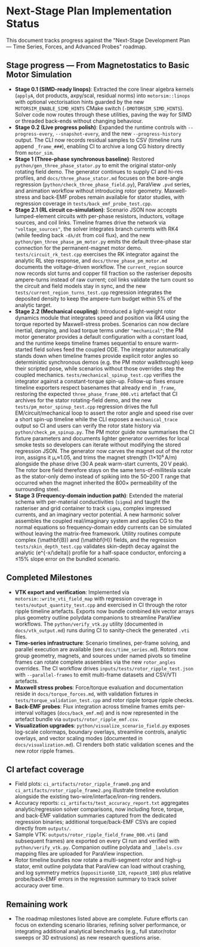 # Next-Stage Plan Implementation Status

This document tracks progress against the "Next-Stage Development Plan — Time Series, Forces, and Advanced Probes" roadmap.

## Stage progress — From Magnetostatics to Basic Motor Simulation

- **Stage 0.1 (SIMD-ready linops)**: Extracted the core linear algebra kernels
  (`applyA`, dot products, axpy/scal, residual norms) into `motorsim::linops`
  with optional vectorisation hints guarded by the new
  `MOTORSIM_ENABLE_SIMD_HINTS` CMake switch (`-DMOTORSIM_SIMD_HINTS`). Solver
  code now routes through these utilities, paving the way for SIMD or threaded
  back-ends without changing behaviour.
- **Stage 0.2 (Live progress polish)**: Expanded the runtime controls with
  `--progress-every`, `--snapshot-every`, and the new `--progress-history`
  output. The CLI now records residual samples to CSV (timeline runs append
  `_frame_###`), enabling CI to archive a long CG history directly from
  `motor_sim`.
- **Stage 1 (Three-phase synchronous baseline)**: Restored
  `python/gen_three_phase_stator.py` to emit the original stator-only rotating
  field demo. The generator continues to supply CI and hi-res profiles, and
  `docs/three_phase_stator.md` focuses on the bore-angle regression
  (`python/check_three_phase_field.py`), ParaView `.pvd` series, and animation
  workflow without introducing rotor geometry. Maxwell-stress and back-EMF
  probes remain available for stator studies, with regression coverage in
  `tests/back_emf_probe_test.cpp`.
- **Stage 2.1 (RL circuit co-simulation)**: Scenario JSON now accepts
  lumped-element circuits with per-phase resistors, inductors, voltage sources,
  and coil links. Timeline frames drive the network via
  `"voltage_sources"`, the solver integrates branch currents with RK4 (while
  feeding back `-dλ/dt` from coil flux), and the new
  `python/gen_three_phase_pm_motor.py` emits the default three-phase star
  connection for the permanent-magnet motor demo. `tests/circuit_rk_test.cpp`
  exercises the RK integrator against the analytic RL step response, and
  `docs/three_phase_pm_motor.md` documents the voltage-driven workflow. The
  `current_region` source now records slot turns and copper fill fraction so the
  rasteriser deposits ampere-turns instead of raw current; coil links validate
  the turn count so the circuit and field models stay in sync, and the new
  `tests/current_region_turns_test.cpp` regression integrates the deposited
  density to keep the ampere-turn budget within 5% of the analytic target.
- **Stage 2.2 (Mechanical coupling)**: Introduced a light-weight rotor
  dynamics module that integrates speed and position via RK4 using the torque
  reported by Maxwell-stress probes. Scenarios can now declare inertial,
  damping, and load torque terms under `"mechanical"`; the PM motor generator
  provides a default configuration with a constant load, and the runtime keeps
  timeline frames sequential to ensure warm-started field solves feed the
  coupled ODE. The integrator automatically stands down when timeline frames
  provide explicit rotor angles so deterministic synchronous demos (e.g. the PM
  motor walkthrough) keep their scripted pose, while scenarios without those
  overrides step the coupled mechanics. `tests/mechanical_spinup_test.cpp`
  verifies the integrator against a constant-torque spin-up. Follow-up fixes
  ensure timeline exporters respect basenames that already end in `_frame`,
  restoring the expected `three_phase_frame_000.vti` artefact that CI archives
  for the stator rotating-field demo, and the new
  `tests/pm_motor_spinup_test.cpp` regression drives the full EM/circuit/mechanical
  loop to assert the rotor angle and speed rise over a short spin-up timeline
  while the CLI exposes a `mechanical_trace` output so CI and users can verify
  the rotor state history via `python/check_pm_spinup.py`. The PM motor guide now
  summarises the CI fixture parameters and documents lighter generator overrides
  for local smoke tests so developers can iterate without modifying the stored
  regression JSON. The generator now carves the magnet out of the rotor iron,
  assigns it μᵣ≈1.05, and trims the magnet strength (1×10⁵ A/m) alongside the
  phase drive (30 A peak warm-start currents, 20 V peak). The rotor bore field
  therefore stays on the same tens-of-millitesla scale as the stator-only demo
  instead of spiking into the 50–200 T range that occurred when the magnet
  inherited the 800× permeability of the surrounding steel.
- **Stage 3 (Frequency-domain induction path)**: Extended the material schema
  with per-material conductivities (`sigma`) and taught the rasteriser and grid
  container to track `sigma`, complex impressed currents, and an imaginary
  vector potential. A new harmonic solver assembles the coupled real/imaginary
  system and applies CG to the normal equations so frequency-domain eddy
  currents can be simulated without leaving the matrix-free framework. Utility
  routines compute complex \(\mathbf{B}\) and \(\mathbf{H}\) fields, and the
  regression `tests/skin_depth_test.cpp` validates skin-depth decay against the
  analytic \(e^{-x/\delta}\) profile for a half-space conductor, enforcing a
  ≤15% slope error on the bundled scenario.

## Completed Milestones
- **VTK export and verification**: Implemented via `motorsim::write_vti_field_map` with regression coverage in `tests/output_quantity_test.cpp` and exercised in CI through the rotor ripple timeline artefacts. Exports now bundle combined `B`/`H` vector arrays plus geometry outline polydata companions to streamline ParaView workflows. The `python/verify_vtk.py` utility (documented in `docs/vtk_output.md`) runs during CI to sanity-check the generated `.vti` files.
- **Time-series infrastructure**: Scenario timelines, per-frame solving, and parallel execution are available (see `docs/time_series.md`). Rotors now group geometry, magnets, and sources under named pivots so timeline frames can rotate complete assemblies via the new `rotor_angles` overrides. The CI workflow drives `inputs/tests/rotor_ripple_test.json` with `--parallel-frames` to emit multi-frame datasets and CSV/VTI artefacts.
- **Maxwell stress probes**: Force/torque evaluation and documentation reside in `docs/torque_forces.md`, with validation fixtures in `tests/torque_validation_test.cpp` and rotor ripple torque ripple checks.
- **Back-EMF probes**: Flux integration across timeline frames emits per-interval voltages (`docs/back_emf.md`) and is now represented in the artefact bundle via `outputs/rotor_ripple_emf.csv`.
- **Visualization upgrades**: `python/visualize_scenario_field.py` exposes log-scale colormaps, boundary overlays, streamline controls, analytic overlays, and vector scaling modes (documented in `docs/visualization.md`). CI renders both static validation scenes and the new rotor ripple frames.

## CI artefact coverage
- Field plots: `ci_artifacts/rotor_ripple_frame0.png` and `ci_artifacts/rotor_ripple_frame2.png` illustrate timeline evolution alongside the existing two-wire/interface/iron-ring renders.
- Accuracy reports: `ci_artifacts/test_accuracy_report.txt` aggregates analytic/regression solver comparisons, now including force, torque, and back-EMF validation summaries captured from the dedicated regression binaries; additional torque/back-EMF CSVs are copied directly from `outputs/`.
- Sample VTK: `outputs/rotor_ripple_field_frame_000.vti` (and subsequent frames) are exported on every CI run and verified with `python/verify_vtk.py`. Companion outline polydata and `_labels.csv` mapping files are uploaded for ParaView inspection.
- Rotor timeline bundles now rotate a multi-segment rotor and high-µ stator, emit outline polydata that ParaView can load without crashing, and log symmetry metrics (`opposition60_120`, `repeat0_180`) plus relative probe/back-EMF errors in the regression summary to track solver accuracy over time.

## Remaining work
- The roadmap milestones listed above are complete. Future efforts can focus on extending scenario libraries, refining solver performance, or integrating additional analytical benchmarks (e.g., full stator/rotor sweeps or 3D extrusions) as new research questions arise.
